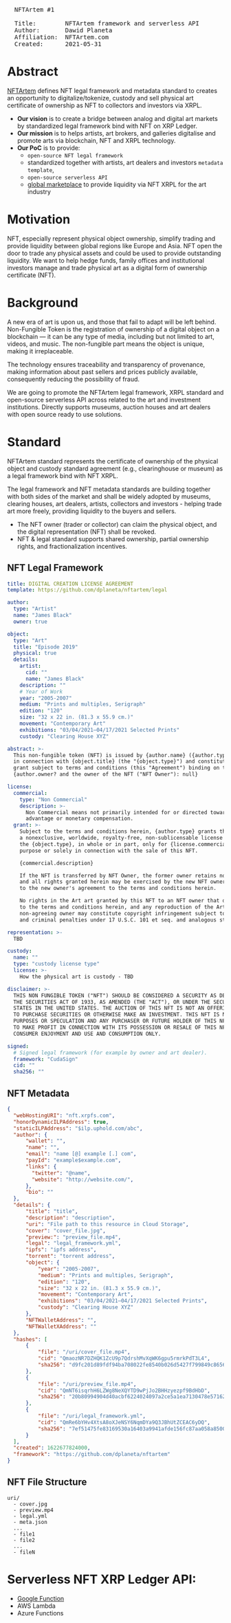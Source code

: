 <pre>
  NFTArtem #1

  Title:        NFTArtem framework and serverless API
  Author:       Dawid Planeta <dawid.p@nftartem.com>
  Affiliation:  NFTArtem.com <https://nftartem.com>
  Created:      2021-05-31
</pre>


# Abstract

[NFTArtem](https://nftartem.com) defines NFT legal framework and metadata standard to creates an opportunity to digitalize/tokenize, custody and sell physical art certificate of ownership as NFT to collectors and investors via XRPL.

- **Our vision** is to create a bridge between analog and digital art markets by standardized legal framework bind with NFT on XRP Ledger.
- **Our mission** is to helps artists, art brokers, and galleries digitalise and promote arts via blockchain, NFT and XRPL technology.
- **Our PoC** is to provide:
  - `open-source NFT legal framework`
  - standardized together with artists, art dealers and investors `metadata template`,
  - `open-source serverless API`
  - [global marketplace](https://nftartem.com) to provide liquidity via NFT XRPL for the art industry


# Motivation

NFT, especially represent physical object ownership, simplify trading and provide liquidity between global regions like Europe and Asia. NFT open the door to trade any physical assets and could be used to provide outstanding liquidity. We want to help hedge funds, family offices and institutional investors manage and trade physical art as a digital form of ownership certificate (NFT).


# Background

A new era of art is upon us, and those that fail to adapt will be left behind.
Non-Fungible Token is the registration of ownership of a digital object on a blockchain — it can be any type of media, including but not limited to art, videos, and music. The non-fungible part means the object is unique, making it irreplaceable.

The technology ensures traceability and transparency of provenance, making information about past sellers and prices publicly available, consequently reducing the possibility of fraud.

We are going to promote the NFTArtem legal framework, XRPL standard and open-source serverless API across related to the art and investment institutions. Directly supports museums, auction houses and art dealers with open source ready to use solutions.


# Standard

NFTArtem standard represents the certificate of ownership of the physical object and custody standard agreement (e.g., clearinghouse or museum) as a legal framework bind with NFT XRPL.

The legal framework and NFT metadata standards are building together with both sides of the market and shall be widely adopted by museums, clearing houses, art dealers, artists, collectors and investors - helping trade art more freely, providing liquidity to the buyers and sellers.

  - The NFT owner (trader or collector) can claim the physical object, and the digital representation (NFT) shall be revoked.
  - NFT & legal standard supports shared ownership, partial ownership rights, and fractionalization incentives.

## NFT Legal Framework

```yml
title: DIGITAL CREATION LICENSE AGREEMENT
template: https://github.com/dplaneta/nftartem/legal

author:
  type: "Artist"
  name: "James Black"
  owner: true

object:
  type: "Art"
  title: "Episode 2019"
  physical: true
  details:
    artist:
      cid: ""
      name: "James Black"
    description: ""
    # Year of Work
    year: "2005-2007"
    medium: "Prints and multiples, Serigraph"
    edition: "120"
    size: "32 x 22 in. (81.3 x 55.9 cm.)"
    movement: "Contemporary Art"
    exhibitions: "03/04/2021–04/17/2021 Selected Prints"
    custody: "Clearing House XYZ"

abstract: >-
  This non-fungible token (NFT) is issued by {author.name} ({author.type})
  in connection with {object.title} (the "{object.type}") and constitutes a license
  grant subject to terms and conditions (this "Agreement") binding on the {author.type}
  {author.owner? and the owner of the NFT ("NFT Owner"): null}

license:
  commercial:
    type: "Non Commercial"
    description: >-
      Non Commercial means not primarily intended for or directed towards commercial
      advantage or monetary compensation.
  grant: >-
    Subject to the terms and conditions herein, {author.type} grants the NFT Owner
    a nonexclusive, worldwide, royalty-free, non-sublicensable license to reproduce
    the {object.type}, in whole or in part, only for {license.commercial.type}
    purpose or solely in connection with the sale of this NFT.

    {commercial.description}

    If the NFT is transferred by NFT Owner, the former owner retains no rights
    and all rights granted herein may be exercised by the new NFT owner, subject
    to the new owner's agreement to the terms and conditions herein.

    No rights in the Art art granted by this NFT to an NFT owner that does not agree
    to the terms and conditions herein, and any reproduction of the Art by such as
    non-agreeing owner may constitute copyright infringement subject to civil
    and criminal penalties under 17 U.S.C. 101 et seq. and analogous statues worldwide.

representation: >-
  TBD

custody:
  name: ""
  type: "custody license type"
  license: >-
    How the physical art is custody - TBD

disclaimer: >-
  THIS NON FUNGIBLE TOKEN ("NFT") SHOULD BE CONSIDERED A SECURITY AS DEFINED UNDER
  THE SECURITIES ACT OF 1933, AS AMENDED (THE "ACT"), OR UNDER THE SECURITIES LAWS OF ANY
  STATES IN THE UNITED STATES. THE AUCTION OF THIS NFT IS NOT AN OFFERING OF OR A SOLICITATION
  TO PURCHASE SECURITIES OR OTHERWISE MAKE AN INVESTMENT. THIS NFT IS NOT MEANT FOR INVESTMENT
  PURPOSES OR SPECULATION AND ANY PURCHASER OR FUTURE HOLDER OF THIS NFT SHOULD NOT EXPECT
  TO MAKE PROFIT IN CONNECTION WITH ITS POSSESSION OR RESALE OF THIS NFT. THIS NFT IS FOR
  CONSUMER ENJOYMENT AND USE AND CONSUMPTION ONLY.

signed:
  # Signed legal framework (for example by owner and art dealer).
  framework: "CudaSign"
  cid: ""
  sha256: ""
```


## NFT Metadata

  ```json
{
    "webHostingURI": "nft.xrpfs.com",
    "honorDynamicILPAddress": true,
    "staticILPAddress": "$ilp.uphold.com/abc",
    "author": {
        "wallet": "",
        "name": "",
        "email": "name [@] example [.] com",
        "payId": "example$example.com",
        "links": {
          "twitter": "@name",
          "website": "http://website.com/",
        },
        "bio": ""
    },
    "details": {
        "title": "title",
        "description": "description",
        "uri": "File path to this resource in Cloud Storage",
        "cover": "cover_file.jpg",
        "preview:": "preview_file.mp4",
        "legal": "legal_framework.yml",
        "ipfs": "ipfs address",
        "torrent": "torrent address",
        "object": {
            "year": "2005-2007",
            "medium": "Prints and multiples, Serigraph",
            "edition": "120",
            "size": "32 x 22 in. (81.3 x 55.9 cm.)",
            "movement": "Contemporary Art",
            "exhibitions": "03/04/2021–04/17/2021 Selected Prints",
            "custody": "Clearing House XYZ"
        },
        "NFTWalletAddress": "",
        "NFTWalletXAddress": ""
    },
    "hashes": [
        {
            "file": "/uri/cover_file.mp4",
            "cid": "QmaozNR7DZHQK1ZcU9p7QdrshMvXqWK6gpu5rmrkPdT3L4",
            "sha256": "d9fc201d89fdf94ba708022fe8540b026d5427f799849c8656f26d2eb29aa698"
        },
        {
            "file": "/uri/preview_file.mp4",
            "cid": "QmNT6isqrhH6LZWg8NeXQYTD9wPjJo2BHHzyezpf9BdHbD",
            "sha256": "20b80994904d40acbf6224024097a2ce5a1ea7130478e57162a38af1b876dfce"
        },
        {
            "file": "/uri/legal_framework.yml",
            "cid": "QmRe6bYHv4XtsA8oXJeNSY6NqmDYa9Q3JBhUtZCEAC6yDQ",
            "sha256": "7ef51475fe83169530a16403a9941afde156fc87aa058a8500131a23de600f9a"
        }
    ],
    "created": 1622677824000,
    "framework": "https://github.com/dplaneta/nftartem"
}
  ```

## NFT File Structure

```
uri/
  - cover.jpg
  - preview.mp4
  - legal.yml
  - meta.json
  ...
  - file1
  - file2
  ...
  - fileN
```

# Serverless NFT XRP Ledger API:

- [Google Function](/gcf)
- AWS Lambda
- Azure Functions
